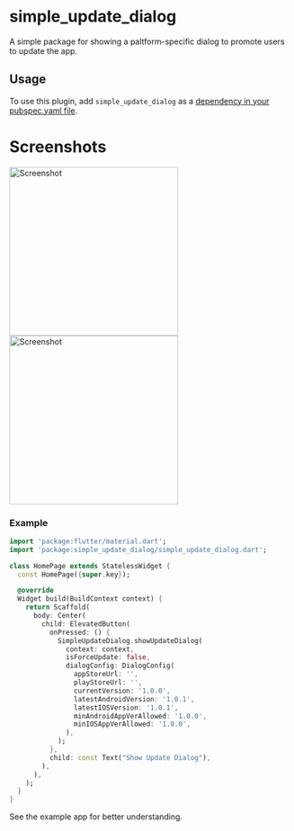 <?code-excerpt path-base="example"?>

# simple_update_dialog

A simple package for showing a paltform-specific dialog to promote users to update the app.

## Usage

To use this plugin, add `simple_update_dialog` as a [dependency in your pubspec.yaml file](https://flutter.dev/platform-plugins/).

# Screenshots

<img src="https://ibb.co/R94kLkR" height="300px" alt="Screenshot"/>

<img src="https://ibb.co/8dDtrzp" height="300px" alt="Screenshot"/>

### Example

<?code-excerpt "lib/basic.dart (basic-example)"?>

```dart
import 'package:flutter/material.dart';
import 'package:simple_update_dialog/simple_update_dialog.dart';

class HomePage extends StatelessWidget {
  const HomePage({super.key});

  @override
  Widget build(BuildContext context) {
    return Scaffold(
      body: Center(
        child: ElevatedButton(
          onPressed: () {
            SimpleUpdateDialog.showUpdateDialog(
              context: context,
              isForceUpdate: false,
              dialogConfig: DialogConfig(
                appStoreUrl: '',
                playStoreUrl: '',
                currentVersion: '1.0.0',
                latestAndroidVersion: '1.0.1',
                latestIOSVersion: '1.0.1',
                minAndroidAppVerAllowed: '1.0.0',
                minIOSAppVerAllowed: '1.0.0',
              ),
            );
          },
          child: const Text("Show Update Dialog"),
        ),
      ),
    );
  }
}
```

See the example app for better understanding.
